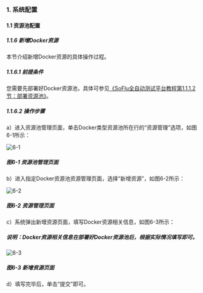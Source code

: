 ### 1. 系统配置

#### 1.1 资源池配置

##### 1.1.6 新增Docker资源

本节介绍新增Docker资源的具体操作过程。

##### 1.1.6.1 前提条件

您需要先部署好Docker资源池，具体可参见[《SoFlu全自动测试平台教程第1.1.1.2节：部署资源池》](https://gitee.com/feisuanyz/SoFlu-adp/blob/master/SoFlu%E5%85%A8%E8%87%AA%E5%8A%A8%E6%B5%8B%E8%AF%95%E5%B9%B3%E5%8F%B0%E6%95%99%E7%A8%8B/1.%20%E7%B3%BB%E7%BB%9F%E9%85%8D%E7%BD%AE/1.%20%E8%B5%84%E6%BA%90%E6%B1%A0%E9%85%8D%E7%BD%AE/2.%20%E9%83%A8%E7%BD%B2%E8%B5%84%E6%BA%90%E6%B1%A0.md)。

##### 1.1.6.2 操作步骤

a）进入资源池管理页面，单击Docker类型资源池所在行的“资源管理”选项，如图6-1所示：

![6-1](https://www.feisuanyz.com/fstest/xtpz/source_005.png)

##### 图6-1 资源池管理页面

b）进入指定Docker资源池资源管理页面，选择“新增资源”，如图6-2所示：

![6-2](https://www.feisuanyz.com/fstest/xtpz/source_006.png)

##### 图6-2 资源管理页面

c）系统弹出新增资源页面，填写Docker资源相关信息，如图6-3所示：

##### 说明：Docker资源相关信息在部署好Docker资源池后，根据实际情况填写即可。

![6-3](https://www.feisuanyz.com/fstest/xtpz/source_007.png)

##### 图6-3 新增资源页面

d）填写完毕后，单击“提交”即可。
